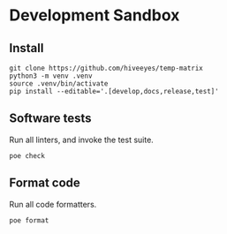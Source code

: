 # Development Sandbox

## Install
```shell
git clone https://github.com/hiveeyes/temp-matrix
python3 -m venv .venv
source .venv/bin/activate
pip install --editable='.[develop,docs,release,test]'
```

## Software tests
Run all linters, and invoke the test suite.
```shell
poe check
```

## Format code
Run all code formatters.
```shell
poe format
```
